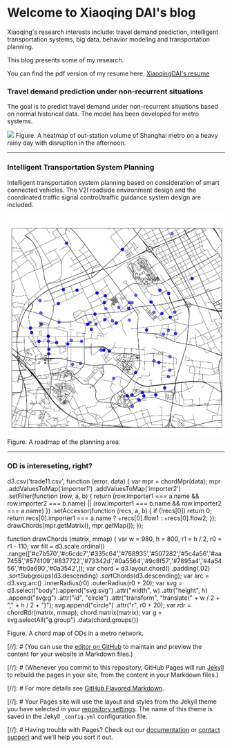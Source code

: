 # Welcome to Xiaoqing DAI's blog

Xiaoqing's research interests include: travel demand prediction, intelligent transportation systems, big data, behavior modeling and transportation planning.

This blog presents some of my research. 

You can find the pdf version of my resume here. [XiaoqingDAI's resume](XiaoqingDAI_resume_201806acdemic_final.pdf)

### Travel demand prediction under non-recurrent situations 


The goal is to predict travel demand under non-recurrent situations based on normal historical data. The model has been developed for metro systems. 


![](heatmap130913.gif)
Figure. A heatmap of out-station volume of Shanghai metro on a heavy rainy day with disruption in the afternoon.

---

### Intelligent Transportation System Planning


Intelligent transportation system planning based on consideration of smart connected vehicles. The V2I roadside environment design and the coordinated traffic signal control/traffic guidance system design are included.

![](anting_roadmap.png)
Figure. A roadmap of the planning area.

---

### OD is intereseting, right?

d3.csv('trade11.csv', function (error, data) { var mpr = chordMpr(data);
mpr .addValuesToMap('importer1') .addValuesToMap('importer2')
.setFilter(function (row, a, b) { return (row.importer1 === a.name &&
row.importer2 === b.name) || (row.importer1 === b.name && row.importer2
=== a.name) }) .setAccessor(function (recs, a, b) { if (!recs\[0\])
return 0; return recs\[0\].importer1 === a.name ? +recs\[0\].flow1 :
+recs\[0\].flow2; }); drawChords(mpr.getMatrix(), mpr.getMap()); });

function drawChords (matrix, mmap) { var w = 980, h = 800, r1 = h / 2,
r0 = r1 - 110; var fill = d3.scale.ordinal()
.range(\['\#c7b570','\#c6cdc7','\#335c64','\#768935','\#507282','\#5c4a56','\#aa7455','\#574109','\#837722','\#73342d','\#0a5564','\#9c8f57','\#7895a4','\#4a5456','\#b0a690','\#0a3542',\]);
var chord = d3.layout.chord() .padding(.02)
.sortSubgroups(d3.descending) .sortChords(d3.descending); var arc =
d3.svg.arc() .innerRadius(r0) .outerRadius(r0 + 20); var svg =
d3.select("body").append("svg:svg") .attr("width", w) .attr("height", h)
.append("svg:g") .attr("id", "circle") .attr("transform", "translate(" +
w / 2 + "," + h / 2 + ")"); svg.append("circle") .attr("r", r0 + 20);
var rdr = chordRdr(matrix, mmap); chord.matrix(matrix); var g =
svg.selectAll("g.group") .data(chord.groups())



Figure. A chord map of ODs in a metro network.

[//]: # (You can use the [editor on GitHub](https://github.com/XiaoqingDai/XiaoqingDai.github.io/edit/master/index.md) to maintain and preview the content for your website in Markdown files.)

[//]: # (Whenever you commit to this repository, GitHub Pages will run [Jekyll](https://jekyllrb.com/) to rebuild the pages in your site, from the content in your Markdown files.)

[//]: # For more details see [GitHub Flavored Markdown](https://guides.github.com/features/mastering-markdown/).

[//]: # Your Pages site will use the layout and styles from the Jekyll theme you have selected in your [repository settings](https://github.com/XiaoqingDai/XiaoqingDai.github.io/settings). The name of this theme is saved in the Jekyll `_config.yml` configuration file.

[//]: # Having trouble with Pages? Check out our [documentation](https://help.github.com/categories/github-pages-basics/) or [contact support](https://github.com/contact) and we’ll help you sort it out.
